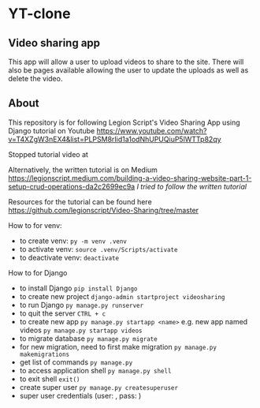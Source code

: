 # YT-clone

## Video sharing app

This app will allow a user to upload videos to share to the site. There will also be pages available allowing the user to update the uploads as well as delete the video.

## About

This repository is for following Legion Script's Video Sharing App using Django tutorial on Youtube https://www.youtube.com/watch?v=T4XZgW3nEX4&list=PLPSM8rIid1a1odNhUPUQiuP5lWTTp82qy

Stopped tutorial video at

Alternatively, the written tutorial is on Medium https://legionscript.medium.com/building-a-video-sharing-website-part-1-setup-crud-operations-da2c2699ec9a
_I tried to follow the written tutorial_

Resources for the tutorial can be found here https://github.com/legionscript/Video-Sharing/tree/master

How to for venv:

- to create venv: `py -m venv .venv`
- to activate venv: `source .venv/Scripts/activate`
- to deactivate venv: `deactivate`

How to for Django

- to install Django `pip install Django`
- to create new project `django-admin startproject videosharing`
- to run Django `py manage.py runserver`
- to quit the server `CTRL + c`
- to create new app `py manage.py startapp <name>` e.g. new app named videos `py manage.py startapp videos`
- to migrate database `py manage.py migrate`
- for new migration, need to first make migration `py manage.py makemigrations`
- get list of commands `py manage.py`
- to access application shell `py manage.py shell`
- to exit shell `exit()`
- create super user `py manage.py createsuperuser`
- super user credentials (user: , pass: )
